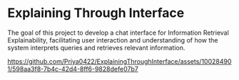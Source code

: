 # Explaining Through Interface

The goal of this project to develop a chat interface for Information Retrieval Explainability, facilitating user interaction and understanding of how the system interprets queries and retrieves relevant information.



https://github.com/Priya0422/ExplainingThroughInterface/assets/100284901/598aa3f8-7b4c-42d4-8ff6-9828defe07b7

